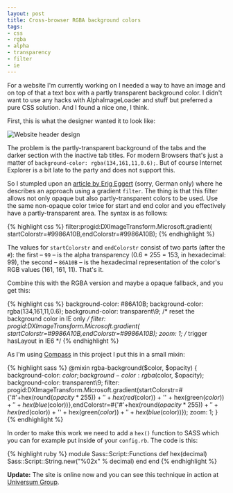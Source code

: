 ```yaml
---
layout: post
title: Cross-browser RGBA background colors
tags:
- css
- rgba
- alpha
- transparency
- filter
- ie
---
```


For a website I'm currently working on I needed a way to have an image and on top of that a text box with a partly transparent background color. I didn't want to use any hacks with AlphaImageLoader and stuff but preferred a pure CSS solution. And I found a nice one, I think.

First, this is what the designer wanted it to look like:

![Website header design](http://media.pb.io/posts/2010-07-26-cross-browser-rgba-background-colors-01.jpg)

The problem is the partly-transparent background of the tabs and the darker section with the inactive tab titles. For modern Browsers that's just a matter of `background-color: rgba(134,161,11,0.6);`. But of course Internet Explorer is a bit late to the party and does not support this. 

<!--more-->

So I stumpled upon an [article by Erig Eggert](http://yatil.de/Weblog/cross-browser-rgba) (sorry, German only) where he describes an approach using a gradient `filter`. The thing is that this filter allows not only opaque but also partly-transparent colors to be used. Use the same non-opaque color twice for start and end color and you effectively have a partly-transparent area. The syntax is as follows:

{% highlight css %}
filter:progid:DXImageTransform.Microsoft.gradient(
    startColorstr=#9986A10B,endColorstr=#9986A10B);
{% endhighlight %}

The values for `startColorstr` and `endColorstr` consist of two parts (after the `#`): the first – `99` – is the alpha transparency (0.6 * 255 = 153, in hexadecimal: 99), the second – `86A10B` – is the hexadecimal representation of the color's RGB values (161, 161, 11). That's it.

Combine this with the RGBA version and maybe a opaque fallback, and you get this:

{% highlight css %}
background-color: #86A10B;
background-color: rgba(134,161,11,0.6);
background-color: transparent\9; /* reset the background color in IE only */
filter: progid:DXImageTransform.Microsoft.gradient(
    startColorstr=#9986A10B,endColorstr=#9986A10B);
zoom: 1; /* trigger hasLayout in IE6 */
{% endhighlight %}

As I'm using [Compass](http://compass-style.org/) in this project I put this in a small mixin:

{% highlight sass %}
@mixin rgba-background($color, $opacity) {
    background-color: $color;
    background-color: rgba($color, $opacity);
    background-color: transparent\9;
    filter: progid:DXImageTransform.Microsoft.gradient(startColorstr=#{'#'+hex(round($opacity*255)) + '' + hex(red($color)) + '' + hex(green($color)) + '' + hex(blue($color))},endColorstr=#{'#'+hex(round($opacity*255)) + '' + hex(red($color)) + '' + hex(green($color)) + '' + hex(blue($color))});
    zoom: 1;
}
{% endhighlight %}

In order to make this work we need to add a `hex()` function to SASS which you can for example put inside of your `config.rb`. The code is this:

{% highlight ruby %}
module Sass::Script::Functions
  def hex(decimal)
    Sass::Script::String.new("%02x" % decimal)
  end
end
{% endhighlight %}

**Update:** The site is online now and you can see this technique in action at [Universum Group](http://www.universum-group.de/).